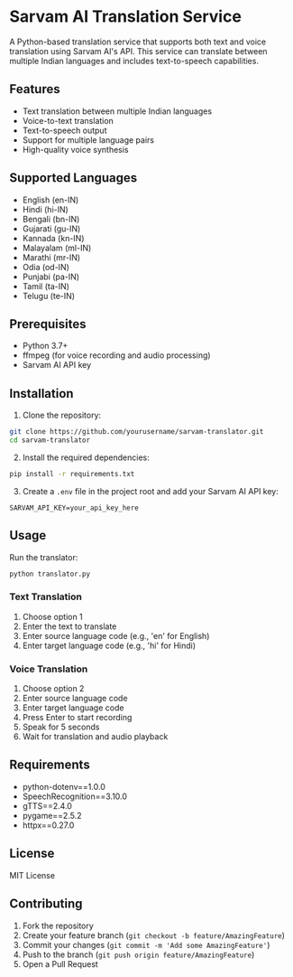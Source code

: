 # Sarvam AI Translation Service

A Python-based translation service that supports both text and voice translation using Sarvam AI's API. This service can translate between multiple Indian languages and includes text-to-speech capabilities.

## Features

- Text translation between multiple Indian languages
- Voice-to-text translation
- Text-to-speech output
- Support for multiple language pairs
- High-quality voice synthesis

## Supported Languages

- English (en-IN)
- Hindi (hi-IN)
- Bengali (bn-IN)
- Gujarati (gu-IN)
- Kannada (kn-IN)
- Malayalam (ml-IN)
- Marathi (mr-IN)
- Odia (od-IN)
- Punjabi (pa-IN)
- Tamil (ta-IN)
- Telugu (te-IN)

## Prerequisites

- Python 3.7+
- ffmpeg (for voice recording and audio processing)
- Sarvam AI API key

## Installation

1. Clone the repository:
```bash
git clone https://github.com/yourusername/sarvam-translator.git
cd sarvam-translator
```

2. Install the required dependencies:
```bash
pip install -r requirements.txt
```

3. Create a `.env` file in the project root and add your Sarvam AI API key:
```
SARVAM_API_KEY=your_api_key_here
```

## Usage

Run the translator:
```bash
python translator.py
```

### Text Translation
1. Choose option 1
2. Enter the text to translate
3. Enter source language code (e.g., 'en' for English)
4. Enter target language code (e.g., 'hi' for Hindi)

### Voice Translation
1. Choose option 2
2. Enter source language code
3. Enter target language code
4. Press Enter to start recording
5. Speak for 5 seconds
6. Wait for translation and audio playback

## Requirements

- python-dotenv==1.0.0
- SpeechRecognition==3.10.0
- gTTS==2.4.0
- pygame==2.5.2
- httpx==0.27.0

## License

MIT License

## Contributing

1. Fork the repository
2. Create your feature branch (`git checkout -b feature/AmazingFeature`)
3. Commit your changes (`git commit -m 'Add some AmazingFeature'`)
4. Push to the branch (`git push origin feature/AmazingFeature`)
5. Open a Pull Request 